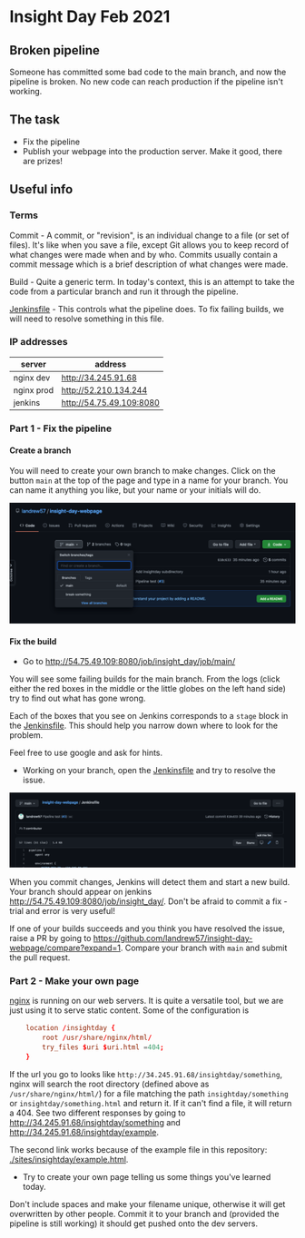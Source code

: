 # Insight Day Feb 2021

## Broken pipeline
Someone has committed some bad code to the main branch, and now the pipeline
is broken.  No new code can reach production if the pipeline isn't working.

## The task

- Fix the pipeline
- Publish your webpage into the production server.  Make it good, there are prizes!

## Useful info

### Terms

Commit - A commit, or "revision", is an individual change to a file (or set of files). It's like when you save a file, except Git allows you to keep record of what changes were made when and by who. Commits usually contain a commit message which is a brief description of what changes were made.

Build - Quite a generic term.  In today's context, this is an attempt to take the code from a particular branch and run it through the pipeline.

[Jenkinsfile](./Jenkinsfile) - This controls what the pipeline does.  To fix failing builds, we will need to resolve something in this file.

### IP addresses

| server | address |
|------------|------------|
| nginx dev  | http://34.245.91.68 |
| nginx prod | http://52.210.134.244 |
| jenkins    | http://54.75.49.109:8080 |



### Part 1 - Fix the pipeline

#### Create a branch

You will need to create your own branch to make changes.  Click on the button
`main` at the top of the page and type in a name for your branch.
You can name it anything you like, but your name or your initials will do.

![image info](./images/create_branch.png)

#### Fix the build

- Go to http://54.75.49.109:8080/job/insight_day/job/main/

You will see some failing builds for the main branch.  From the logs (click either the red boxes in the middle
or the little globes on the left hand side) try to find out what has gone wrong.

Each of the boxes that you see on Jenkins corresponds to a `stage`
block in the [Jenkinsfile](./Jenkinsfile).  This should help you narrow down where to look for the problem.

Feel free to use google and ask for hints.

- Working on your branch, open the [Jenkinsfile](./Jenkinsfile) and try to resolve the issue.


![image info](./images/edit_file.png)

When you commit changes, Jenkins will detect them and start a new build.  Your branch should appear on jenkins http://54.75.49.109:8080/job/insight_day/.  Don't be afraid to commit a fix - trial and error is very useful!

If one of your builds succeeds and you think you have resolved the issue, 
raise a PR by going to https://github.com/landrew57/insight-day-webpage/compare?expand=1.  Compare your branch with `main` and submit the pull request.

### Part 2 - Make your own page

[nginx](https://www.nginx.com/) is running on our web servers.  It is quite a versatile
tool, but we are just using it to serve static content.  Some of the configuration is

```conf
    location /insightday {
        root /usr/share/nginx/html/
        try_files $uri $uri.html =404;
    }
```

If the url you go to looks like `http://34.245.91.68/insightday/something`, nginx will search the root directory
(defined above as `/usr/share/nginx/html/`) for a file matching the path `insightday/something` or `insightday/something.html` and return it. 
If it can't find a file, it will return a 404.  See two different responses by going to http://34.245.91.68/insightday/something
and http://34.245.91.68/insightday/example.

The second link works because of the example file in this repository: [./sites/insightday/example.html](./sites/insightday/example.html).
- Try to create your own page telling us some things you've learned today. 

Don't include spaces and make your filename unique, otherwise it will get overwritten by other people. 
Commit it to your branch and (provided the pipeline is still working) it should get pushed onto the dev servers.
